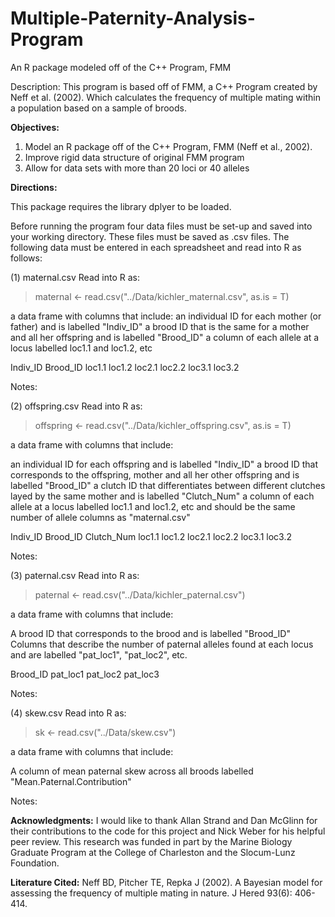 # Multiple-Paternity-Analysis-Program
An R package modeled off of the C++ Program, FMM

Description:
This program is based off of FMM, a C++ Program created by Neff et al. (2002). Which calculates the frequency of multiple mating within a population based on a sample of broods. 

**Objectives:**
1. Model an R package off of the C++ Program, FMM (Neff et al., 2002).
2. Improve rigid data structure of original FMM program
3. Allow for data sets with more than 20 loci or 40 alleles

**Directions:**

This package requires the library dplyer to be loaded.

Before running the program four data files must be set-up and saved into your working directory. These files must be saved as .csv files. The following data must be entered in each spreadsheet and read into R as follows:

(1) maternal.csv
Read into R as:

> maternal <- read.csv("../Data/kichler_maternal.csv", as.is = T)
 
a data frame with columns that include:
an individual ID for each mother (or father) and is labelled "Indiv_ID"
a brood ID that is the same for a mother and all her offspring and is labelled "Brood_ID"
a column of each allele at a locus labelled loc1.1 and loc1.2, etc

Indiv_ID   Brood_ID  loc1.1  loc1.2   loc2.1    loc2.2    loc3.1    loc3.2

Notes:


(2) offspring.csv
Read into R as:

> offspring <- read.csv("../Data/kichler_offspring.csv", as.is = T)

a data frame with columns that include:

an individual ID for each offspring and is labelled "Indiv_ID"
a brood ID that corresponds to the offspring, mother and all her other offspring and is labelled "Brood_ID"
a clutch ID that differentiates between different clutches layed by the same mother and is labelled "Clutch_Num"
a column of each allele at a locus labelled loc1.1 and loc1.2, etc and should be the same number of allele columns as "maternal.csv"

Indiv_ID  Brood_ID  Clutch_Num  loc1.1  loc1.2    loc2.1    loc2.2    loc3.1    loc3.2

Notes:


(3) paternal.csv
Read into R as:
> paternal <- read.csv("../Data/kichler_paternal.csv")

a data frame with columns that include:

A brood ID that corresponds to the brood and is labelled "Brood_ID"
Columns that describe the number of paternal alleles found at each locus and are labelled "pat_loc1", "pat_loc2", etc.

Brood_ID    pat_loc1    pat_loc2    pat_loc3

Notes:


(4) skew.csv
Read into R as:
> sk <- read.csv("../Data/skew.csv")

a data frame with columns that include:

A column of mean paternal skew across all broods labelled "Mean.Paternal.Contribution"

Notes:

**Acknowledgments:**
I would like to thank Allan Strand and Dan McGlinn for their contributions to the code for this project and Nick Weber for his helpful peer review. This research was funded in part by the Marine Biology Graduate Program at the College of Charleston and the Slocum-Lunz Foundation.

**Literature Cited:**
Neff BD, Pitcher TE, Repka J (2002). A Bayesian model for assessing the frequency of multiple mating 	in nature. J Hered 93(6): 406-414.
 
